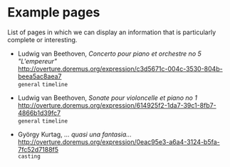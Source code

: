 Example pages
=============

List of pages in which we can display an information that is particularly complete or interesting.

* Ludwig van Beethoven, 
_Concerto pour piano et orchestre no 5 "L'empereur"_  
http://overture.doremus.org/expression/c3d5671c-004c-3530-804b-beea5ac8aea7  
`general` `timeline`

* Ludwig van Beethoven, 
_Sonate pour violoncelle et piano no 1_  
http://overture.doremus.org/expression/614925f2-1da7-39c1-8fb7-4866b1d39fc7  
`general` `timeline`

* György Kurtag, 
_... quasi una fantasia..._  
http://overture.doremus.org/expression/0eac95e3-a6a4-3124-b5fa-7fc52d7188f5  
`casting`
